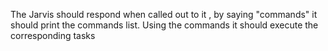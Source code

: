 The Jarvis should respond when called out to it ,
by saying "commands" it should print the commands list. Using the commands it should execute the corresponding tasks
